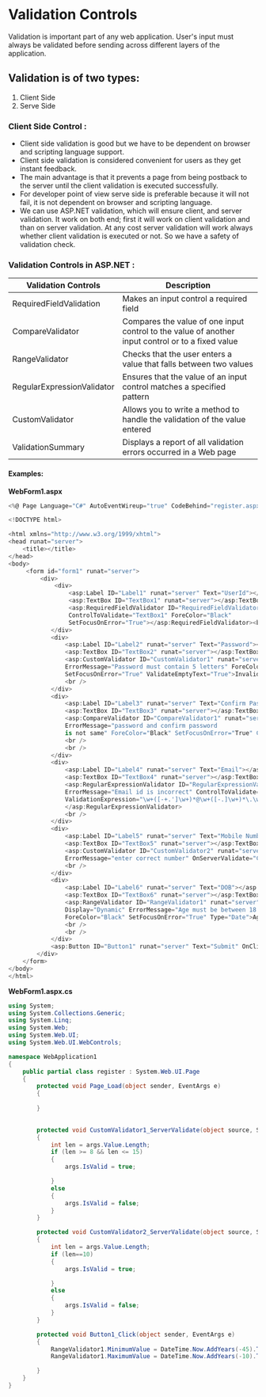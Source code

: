 # Validation Controls      <br/>

Validation is important part of any web application. User's input must always be validated before sending across different layers of the application.


## Validation is of two types:<br/>
 1. Client Side
2. Serve Side<br/>

### Client Side Control :
* Client side validation is good but we have to be dependent on browser and scripting language support.
* Client side validation is considered convenient for users as they get instant feedback.
* The main advantage is that it prevents a page from being postback to the server until the client validation is executed successfully.
* For developer point of view serve side is preferable because it will not fail, it is not dependent on browser and scripting language.
* We can use ASP.NET validation, which will ensure client, and server validation. It work on both end; 
  first it will work on client validation and than on server validation. At any cost server validation will work always whether client validation is executed or not.
 So we have a safety of validation check.

### Validation Controls in ASP.NET :

|                                           Validation Controls |                                                  Description                                      |
|---------------------------------------------------------------|---------------------------------------------------------------------------------------------------|
| RequiredFieldValidation                                       | Makes an input control a required field                                                           |
| CompareValidator	                                        | Compares the value of one input control to the value of another input control or to a fixed value     |                                                                        |
| RangeValidator                                                | Checks that the user enters a value that falls between two values                                 |
| RegularExpressionValidator	                                | Ensures that the value of an input control matches a specified pattern                            |
| CustomValidator	                                        | Allows you to write a method to handle the validation of the value entered                        |
| ValidationSummary	                                        | Displays a report of all validation errors occurred in a Web page                                 |

#### Examples: 
**WebForm1.aspx**
```C#
<%@ Page Language="C#" AutoEventWireup="true" CodeBehind="register.aspx.cs" Inherits="WebApplication1.register" %>

<!DOCTYPE html>

<html xmlns="http://www.w3.org/1999/xhtml">
<head runat="server">
    <title></title>
</head>
<body>
     <form id="form1" runat="server">
         <div>
             <div>
                 <asp:Label ID="Label1" runat="server" Text="UserId"></asp:Label>
                 <asp:TextBox ID="TextBox1" runat="server"></asp:TextBox>
                 <asp:RequiredFieldValidator ID="RequiredFieldValidator1" runat="server" ErrorMessage="UserId is mandatory"
                 ControlToValidate="TextBox1" ForeColor="Black" 
                 SetFocusOnError="True"></asp:RequiredFieldValidator><br />
            </div>
            <div>
                <asp:Label ID="Label2" runat="server" Text="Password"></asp:Label>
                <asp:TextBox ID="TextBox2" runat="server"></asp:TextBox>
                <asp:CustomValidator ID="CustomValidator1" runat="server" ControlToValidate="TextBox2" Display="Dynamic" 
                ErrorMessage="Password must contain 5 letters" ForeColor="Black" OnServerValidate="CustomValidator1_ServerValidate"
                SetFocusOnError="True" ValidateEmptyText="True">Invalid Password</asp:CustomValidator>
                <br />
            </div>
            <div>
                <asp:Label ID="Label3" runat="server" Text="Confirm Password"></asp:Label>
                <asp:TextBox ID="TextBox3" runat="server"></asp:TextBox>
                <asp:CompareValidator ID="CompareValidator1" runat="server" ControlToValidate="TextBox3" Display="Dynamic" 
                ErrorMessage="password and confirm password
                is not same" ForeColor="Black" SetFocusOnError="True" ControlToCompare="TextBox2">Password Mismatched</asp:CompareValidator>
                <br />
                <br />
            </div>
            <div>
                <asp:Label ID="Label4" runat="server" Text="Email"></asp:Label>
                <asp:TextBox ID="TextBox4" runat="server"></asp:TextBox>
                <asp:RegularExpressionValidator ID="RegularExpressionValidator1" runat="server" 
                ErrorMessage="Email id is incorrect" ControlToValidate="TextBox4"Display="Dynamic" ForeColor="Black" SetFocusOnError="True" 
                ValidationExpression="\w+([-+.']\w+)*@\w+([-.]\w+)*\.\w+([-.]\w+)*">Invalid EmailId
                </asp:RegularExpressionValidator>
                <br />
            </div>
            <div>
                <asp:Label ID="Label5" runat="server" Text="Mobile Number"></asp:Label>
                <asp:TextBox ID="TextBox5" runat="server"></asp:TextBox>
                <asp:CustomValidator ID="CustomValidator2" runat="server" ControlToValidate="TextBox5" 
                ErrorMessage="enter correct number" OnServerValidate="CustomValidator2_ServerValidate">enter correct number</asp:CustomValidator>
                <br />
            </div>
            <div>
                <asp:Label ID="Label6" runat="server" Text="DOB"></asp:Label>
                <asp:TextBox ID="TextBox6" runat="server"></asp:TextBox>
                <asp:RangeValidator ID="RangeValidator1" runat="server" ControlToValidate="TextBox6" 
                Display="Dynamic" ErrorMessage="Age must be between 18 and 35" 
                ForeColor="Black" SetFocusOnError="True" Type="Date">Age not in range</asp:RangeValidator>
                <br />
                <br />
            </div>
            <asp:Button ID="Button1" runat="server" Text="Submit" OnClick="Button1_Click" />
        </div>
    </form>
</body>
</html>

```
 **WebForm1.aspx.cs**
```C#
using System;
using System.Collections.Generic;
using System.Linq;
using System.Web;
using System.Web.UI;
using System.Web.UI.WebControls;

namespace WebApplication1
{
    public partial class register : System.Web.UI.Page
    {
        protected void Page_Load(object sender, EventArgs e)
        {
         
        }

      
        protected void CustomValidator1_ServerValidate(object source, ServerValidateEventArgs args)
        {
            int len = args.Value.Length;
            if (len >= 8 && len <= 15)
            {
                args.IsValid = true;

            }
            else
            {
                args.IsValid = false;
            }
        }

        protected void CustomValidator2_ServerValidate(object source, ServerValidateEventArgs args)
        {
            int len = args.Value.Length;
            if (len==10)
            {
                args.IsValid = true;

            }
            else
            {
                args.IsValid = false;
            }
        }

        protected void Button1_Click(object sender, EventArgs e)
        {
            RangeValidator1.MinimumValue = DateTime.Now.AddYears(-45).ToShortDateString();
            RangeValidator1.MaximumValue = DateTime.Now.AddYears(-10).ToShortDateString();

        }
    }
}
```
 
